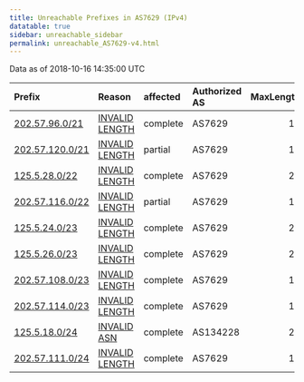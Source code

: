 ```yaml
---
title: Unreachable Prefixes in AS7629 (IPv4)
datatable: true
sidebar: unreachable_sidebar
permalink: unreachable_AS7629-v4.html
---
```


Data as of 2018-10-16 14:35:00 UTC


<div class="datatable-begin"></div>

| Prefix                                                   | Reason                                                                                                   | affected   | Authorized AS   |   MaxLength | Anchor                                       |   unreachable /24s |
|:---------------------------------------------------------|:---------------------------------------------------------------------------------------------------------|:-----------|:----------------|------------:|:---------------------------------------------|-------------------:|
| [202.57.96.0/21](https://stat.ripe.net/202.57.96.0/21)   | [INVALID LENGTH](https://rpki-validator.ripe.net/announcement-preview?asn=AS7629&prefix=202.57.96.0/21)  | complete   | AS7629          |          19 | [APNIC](unreachable_APNIC_RPKI_Root-v4.html) |                  8 |
| [202.57.120.0/21](https://stat.ripe.net/202.57.120.0/21) | [INVALID LENGTH](https://rpki-validator.ripe.net/announcement-preview?asn=AS7629&prefix=202.57.120.0/21) | partial    | AS7629          |          19 | [APNIC](unreachable_APNIC_RPKI_Root-v4.html) |                  8 |
| [125.5.28.0/22](https://stat.ripe.net/125.5.28.0/22)     | [INVALID LENGTH](https://rpki-validator.ripe.net/announcement-preview?asn=AS7629&prefix=125.5.28.0/22)   | complete   | AS7629          |          21 | [APNIC](unreachable_APNIC_RPKI_Root-v4.html) |                  4 |
| [202.57.116.0/22](https://stat.ripe.net/202.57.116.0/22) | [INVALID LENGTH](https://rpki-validator.ripe.net/announcement-preview?asn=AS7629&prefix=202.57.116.0/22) | partial    | AS7629          |          19 | [APNIC](unreachable_APNIC_RPKI_Root-v4.html) |                  4 |
| [125.5.24.0/23](https://stat.ripe.net/125.5.24.0/23)     | [INVALID LENGTH](https://rpki-validator.ripe.net/announcement-preview?asn=AS7629&prefix=125.5.24.0/23)   | complete   | AS7629          |          21 | [APNIC](unreachable_APNIC_RPKI_Root-v4.html) |                  2 |
| [125.5.26.0/23](https://stat.ripe.net/125.5.26.0/23)     | [INVALID LENGTH](https://rpki-validator.ripe.net/announcement-preview?asn=AS7629&prefix=125.5.26.0/23)   | complete   | AS7629          |          21 | [APNIC](unreachable_APNIC_RPKI_Root-v4.html) |                  2 |
| [202.57.108.0/23](https://stat.ripe.net/202.57.108.0/23) | [INVALID LENGTH](https://rpki-validator.ripe.net/announcement-preview?asn=AS7629&prefix=202.57.108.0/23) | complete   | AS7629          |          19 | [APNIC](unreachable_APNIC_RPKI_Root-v4.html) |                  2 |
| [202.57.114.0/23](https://stat.ripe.net/202.57.114.0/23) | [INVALID LENGTH](https://rpki-validator.ripe.net/announcement-preview?asn=AS7629&prefix=202.57.114.0/23) | complete   | AS7629          |          19 | [APNIC](unreachable_APNIC_RPKI_Root-v4.html) |                  2 |
| [125.5.18.0/24](https://stat.ripe.net/125.5.18.0/24)     | [INVALID ASN](https://rpki-validator.ripe.net/announcement-preview?asn=AS7629&prefix=125.5.18.0/24)      | complete   | AS134228        |          24 | [APNIC](unreachable_APNIC_RPKI_Root-v4.html) |                  1 |
| [202.57.111.0/24](https://stat.ripe.net/202.57.111.0/24) | [INVALID LENGTH](https://rpki-validator.ripe.net/announcement-preview?asn=AS7629&prefix=202.57.111.0/24) | complete   | AS7629          |          19 | [APNIC](unreachable_APNIC_RPKI_Root-v4.html) |                  1 |

<div class="datatable-end"></div>